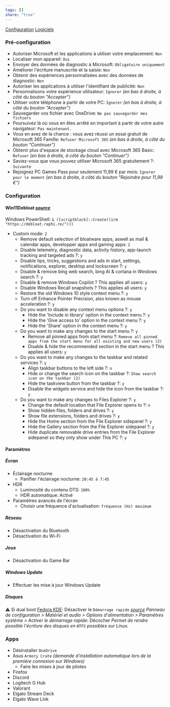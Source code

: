```yaml
---
tags: []
share: "true"
---
```

[Configuration](./Configuration.md)
[Logiciels](./Logiciels.md)

### Pré-configuration
- Autoriser Microsoft et les applications à utiliser votre emplacement: `Non`
- Localiser mon appareil: `Oui`
- Envoyer des données de diagnostic à Microsoft: `Obligatoire uniquement`
- Améliorer l'écriture manuscrite et la saisie: `Non`
- Obtenir des expériences personnalisées avec des données de diagnostic: `Non`
- Autoriser les applications à utiliser l'identifiant de publicité: `Non`
- Personnalisons votre expérience utilisateur: `Ignorer` *(en bas à droite, à côté du bouton "Accepter")*
- Utiliser votre téléphone à partir de votre PC: `Ignorer` *(en bas à droite, à côté du bouton "Accepter")*
- Sauvegarder vos fichier avec OneDrive: `Ne pas sauvegarder mes fichiers`
- Poursuivez là où vous en êtes arrêté en important à partir de votre autre navigateur: `Pas maintenant.`
- Vous en avez de la chance : vous avez réussi un essai gratuit de Microsoft 365 Famille: `Refuser Microsoft 365` *(en bas à droite, à côté du bouton "Continuer")*
- Obtenir plus d'espace de stockage cloud avec Microsoft 365 Basic: `Refuser` *(en bas à droite, à côté du bouton "Continuer")*
- Saviez-vous que vous pouvez utiliser Microsoft 365 gratuitement ?: `Suivante`
- Rejoignez PC Games Pass pour seulement 11,99 € par mois: `Ignorer pour le moment` *(en bas à droite, à côté du bouton "Rejoindre pour 11,99 €")*

### Configuration
#### Win11Debloat *[source](https://github.com/Raphire/Win11Debloat)*

Windows PowerShell: `& ([scriptblock]::Create((irm "https://debloat.raphi.re/")))`
- Custom mode: `2`
	- Remove default selection of bloatware apps, aswell as mail & calendar apps, developper apps and gaming apps: `2`
	- Disable telemetry, diagnostic data, activity history, app-launch tracking and targeted ads ?: `y`
	- Disable tips, tricks, suggestions and ads in start, settings, notifications, explorer, desktop and lockscreen ?: `y`
	- Disable & remove bing web search, bing AI & cortana in Windows search ?: `y`
	- Disable & remove Windows Copilot ? This applies all users: `y`
	- Disable Windows Recall snapshots ? This applies all users: `y`
	- Restore the old Windows 10 style context menu ?: `y`
	- Turn off Enhance Pointer Precision, also known as mouse acceleration ?: `y`
	- Do you want to disable any context menu options ?: `y`
		- Hide the 'Include in library' option in the context menu ?: `y`
		- Hide the 'Give access to' option in the context menu ?: `y`
		- Hide the 'Share' option in the context menu ?: `y`
	- Do you want to make any changes to the start menu ?: `y`
		- Remove all pinned apps from start menu ?: `Remove all pinned apps from the start menu for all existing and new users (2)`
		- Disable & hide the recommended section in the start menu ?  This applies all users: `y`
	- Do you want to make any changes to the taskbar and related services ?: `y`
		- Align taskbar buttons to the left side ?: `n`
		- Hide or change the search icon on the taskbar ?: `Show search icon on the taskbar (2)`
		- Hide the taskview button from the taskbar ?: `y`
		- Disable the widgets service and hide the icon from the taskbar ?: `y`
	- Do you want to make any changes to Files Explorer ?: `y`
		- Change the default location that File Explorer opens to ?: `n`
		- Show hidden files, folders and drives ?: `y`
		- Show file extensions, folders and drives ?: `y`
		- Hide the Home section from the File Explorer sidepanel ?: `y`
		- Hide the Gallery section from the File Explorer sidepanel ?: `y`
		- Hide duplicate removable drive entries from the File Explorer sidepanel so they only show under This PC ?: `y`
#### Paramètres
##### Écran
- Éclairage nocturne
	- Panifier l'éclairage nocturne: `20:45 à 7:45`
- HDR
	- Luminosité du contenu DTS: `100%`
	- HDR automatique: Activé
- Paramètres avancés de l'écran
	- Choisir une fréquence d'actualisation: `fréquence (Hz) maximum`
##### Réseau
- Désactivation du Bluetooth
- Désactivation du Wi-Fi
##### Jeux
- Désactivation du Game Bar
##### Windows Update
- Effectuer les mise à jour Windows Update
##### Disques
 ⚠️ Si dual boot [Fedora KDE](./Fedora%20KDE.md): Désactiver le `Démarrage rapide`
 *[source](https://discussion.fedoraproject.org/t/ntfs-is-mounted-read-only/126538)*
		*Panneau de configuration > Matériel et audio > Options d'alimentation > Paramètres système > Activer le démarrage rapide*: Décocher
*Permet de rendre possible l'écriture des disques en `NTFS` possibles sur Linux.*
### Apps
- Désinstaller `OneDrive`
- Asus `Armory Crate` *(demande d'installation automatique lors de la première connexion sur Windows)*
	- Faire les mises à jour de pilotes
- Firefox
- Discord
- Logitech G Hub
- Valorant
- Elgato Stream Deck
- Elgato Wave Link